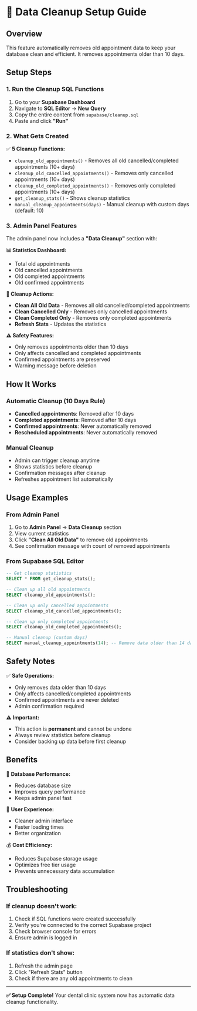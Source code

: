 # 🧹 Data Cleanup Setup Guide

## Overview
This feature automatically removes old appointment data to keep your database clean and efficient. It removes appointments older than 10 days.

## Setup Steps

### 1. Run the Cleanup SQL Functions
1. Go to your **Supabase Dashboard**
2. Navigate to **SQL Editor** → **New Query**
3. Copy the entire content from `supabase/cleanup.sql`
4. Paste and click **"Run"**

### 2. What Gets Created
✅ **5 Cleanup Functions:**
- `cleanup_old_appointments()` - Removes all old cancelled/completed appointments (10+ days)
- `cleanup_old_cancelled_appointments()` - Removes only cancelled appointments (10+ days)
- `cleanup_old_completed_appointments()` - Removes only completed appointments (10+ days)
- `get_cleanup_stats()` - Shows cleanup statistics
- `manual_cleanup_appointments(days)` - Manual cleanup with custom days (default: 10)

### 3. Admin Panel Features
The admin panel now includes a **"Data Cleanup"** section with:

**📊 Statistics Dashboard:**
- Total old appointments
- Old cancelled appointments
- Old completed appointments
- Old confirmed appointments

**🔧 Cleanup Actions:**
- **Clean All Old Data** - Removes all old cancelled/completed appointments
- **Clean Cancelled Only** - Removes only cancelled appointments
- **Clean Completed Only** - Removes only completed appointments
- **Refresh Stats** - Updates the statistics

**⚠️ Safety Features:**
- Only removes appointments older than 10 days
- Only affects cancelled and completed appointments
- Confirmed appointments are preserved
- Warning message before deletion

## How It Works

### Automatic Cleanup (10 Days Rule)
- **Cancelled appointments**: Removed after 10 days
- **Completed appointments**: Removed after 10 days
- **Confirmed appointments**: Never automatically removed
- **Rescheduled appointments**: Never automatically removed

### Manual Cleanup
- Admin can trigger cleanup anytime
- Shows statistics before cleanup
- Confirmation messages after cleanup
- Refreshes appointment list automatically

## Usage Examples

### From Admin Panel
1. Go to **Admin Panel** → **Data Cleanup** section
2. View current statistics
3. Click **"Clean All Old Data"** to remove old appointments
4. See confirmation message with count of removed appointments

### From Supabase SQL Editor
```sql
-- Get cleanup statistics
SELECT * FROM get_cleanup_stats();

-- Clean up all old appointments
SELECT cleanup_old_appointments();

-- Clean up only cancelled appointments
SELECT cleanup_old_cancelled_appointments();

-- Clean up only completed appointments
SELECT cleanup_old_completed_appointments();

-- Manual cleanup (custom days)
SELECT manual_cleanup_appointments(14); -- Remove data older than 14 days
```

## Safety Notes

✅ **Safe Operations:**
- Only removes data older than 10 days
- Only affects cancelled/completed appointments
- Confirmed appointments are never deleted
- Admin confirmation required

⚠️ **Important:**
- This action is **permanent** and cannot be undone
- Always review statistics before cleanup
- Consider backing up data before first cleanup

## Benefits

🎯 **Database Performance:**
- Reduces database size
- Improves query performance
- Keeps admin panel fast

📱 **User Experience:**
- Cleaner admin interface
- Faster loading times
- Better organization

💰 **Cost Efficiency:**
- Reduces Supabase storage usage
- Optimizes free tier usage
- Prevents unnecessary data accumulation

## Troubleshooting

### If cleanup doesn't work:
1. Check if SQL functions were created successfully
2. Verify you're connected to the correct Supabase project
3. Check browser console for errors
4. Ensure admin is logged in

### If statistics don't show:
1. Refresh the admin page
2. Click "Refresh Stats" button
3. Check if there are any old appointments to clean

---

**✅ Setup Complete!** Your dental clinic system now has automatic data cleanup functionality.
